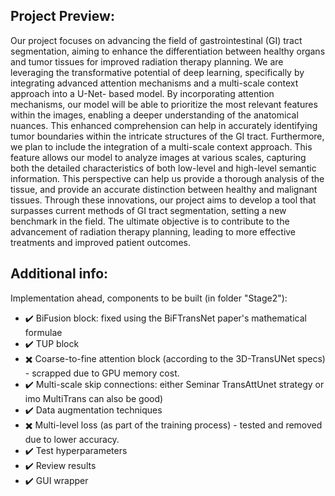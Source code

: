 ## Project Preview:
Our project focuses on advancing the field of gastrointestinal (GI) tract segmentation, aiming to
enhance the differentiation between healthy organs and tumor tissues for improved radiation
therapy planning. We are leveraging the transformative potential of deep learning, specifically by
integrating advanced attention mechanisms and a multi-scale context approach into a U-Net-
based model.
By incorporating attention mechanisms, our model will be able to prioritize the most relevant
features within the images, enabling a deeper understanding of the anatomical nuances. This
enhanced comprehension can help in accurately identifying tumor boundaries within the intricate
structures of the GI tract.
Furthermore, we plan to include the integration of a multi-scale context approach. This feature
allows our model to analyze images at various scales, capturing both the detailed characteristics
of both low-level and high-level semantic information. This perspective can help us provide a
thorough analysis of the tissue, and provide an accurate distinction between healthy and
malignant tissues.
Through these innovations, our project aims to develop a tool that surpasses current methods of
GI tract segmentation, setting a new benchmark in the field. The ultimate objective is to
contribute to the advancement of radiation therapy planning, leading to more effective treatments
and improved patient outcomes.

## Additional info:
Implementation ahead, components to be built (in folder "Stage2"):
-  :heavy_check_mark:  BiFusion block: fixed using the BiFTransNet paper's mathematical formulae
-  :heavy_check_mark:  TUP block
-  ✖️ Coarse-to-fine attention block (according to the 3D-TransUNet specs) - scrapped due to GPU memory cost.
-  :heavy_check_mark:  Multi-scale skip connections: either Seminar TransAttUnet strategy or imo MultiTrans can also be good)
-  :heavy_check_mark:  Data augmentation techniques
-  ✖️ Multi-level loss (as part of the training process) - tested and removed due to lower accuracy.
-  :heavy_check_mark:  Test hyperparameters
-  :heavy_check_mark:  Review results
-  :heavy_check_mark:  GUI wrapper
